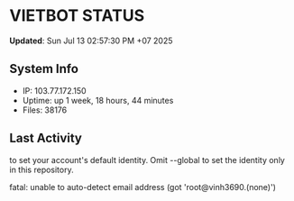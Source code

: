 # VIETBOT STATUS
**Updated**: Sun Jul 13 02:57:30 PM +07 2025

## System Info
- IP: 103.77.172.150
- Uptime: up 1 week, 18 hours, 44 minutes
- Files: 38176

## Last Activity

to set your account's default identity.
Omit --global to set the identity only in this repository.

fatal: unable to auto-detect email address (got 'root@vinh3690.(none)')
